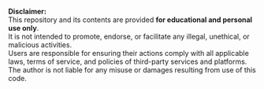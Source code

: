 **Disclaimer:**  
This repository and its contents are provided **for educational and personal use only**.  
It is not intended to promote, endorse, or facilitate any illegal, unethical, or malicious activities.  
Users are responsible for ensuring their actions comply with all applicable laws, terms of service, and policies of third-party services and platforms.  
The author is not liable for any misuse or damages resulting from use of this code.
